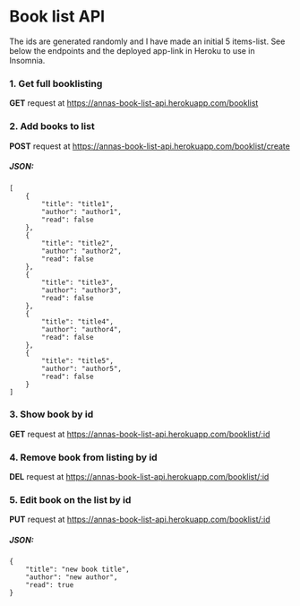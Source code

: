 # Book list API

The ids are generated randomly and I have made an initial 5 items-list. See below the endpoints and the deployed app-link in Heroku to use in Insomnia.

### 1. Get full booklisting
**GET** request at
https://annas-book-list-api.herokuapp.com/booklist

### 2. Add books to list
**POST** request at
https://annas-book-list-api.herokuapp.com/booklist/create
##### JSON:
```
[
	{
		"title": "title1",
		"author": "author1",
		"read": false
	},
	{
		"title": "title2",
		"author": "author2",
		"read": false
	},
	{
		"title": "title3",
		"author": "author3",
		"read": false
	},
	{
		"title": "title4",
		"author": "author4",
		"read": false
	},
	{
		"title": "title5",
		"author": "author5",
		"read": false
	}
]
```

### 3. Show book by id
**GET** request at
https://annas-book-list-api.herokuapp.com/booklist/:id

### 4. Remove book from listing by id
**DEL** request at
https://annas-book-list-api.herokuapp.com/booklist/:id

### 5. Edit book on the list by id
**PUT** request at
https://annas-book-list-api.herokuapp.com/booklist/:id
##### JSON:
```
{
	"title": "new book title",
	"author": "new author",
	"read": true
}
```
